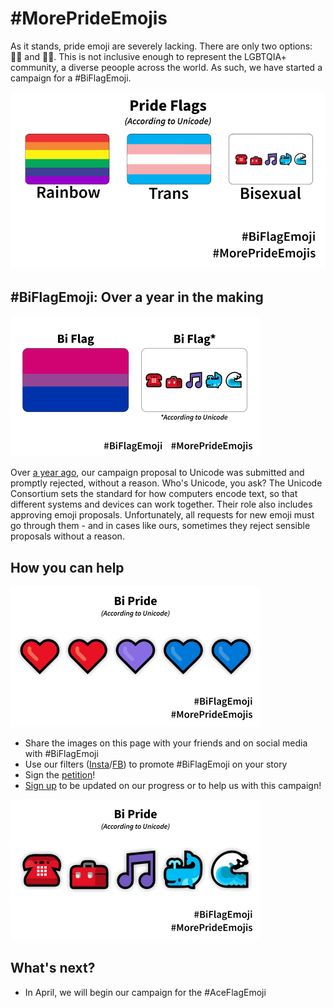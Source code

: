 # #MorePrideEmojis

As it stands, pride emoji are severely lacking. There are only two options: 🏳️‍🌈 and 🏳️‍⚧️. This is not inclusive enough to represent the LGBTQIA+ community, a diverse peoople across the world. As such, we have started a campaign for a #BiFlagEmoji.

![Pride Flags, according to Unicode](images/biflag-1.png)

## #BiFlagEmoji: Over a year in the making

![The Bi Flag, according to Unicode](images/biflag-2.png)

Over [a year ago](https://tannermarino.com/2020/bisexual-pride-flag-emoji-proposal/), our campaign proposal to Unicode was submitted and promptly rejected, without a reason. Who's Unicode, you ask? The Unicode Consortium sets the standard for how computers encode text, so that different systems and devices can work together. Their role also includes approving emoji proposals. Unfortunately, all requests for new emoji must go through them - and in cases like ours, sometimes they reject sensible proposals without a reason.

## How you can help

![The Bi Flag, according to Unicode](images/biflag-3.png)

- Share the images on this page with your friends and on social media with #BiFlagEmoji
- Use our filters ([Insta](https://www.instagram.com/ar/827309184482321/)/[FB](https://www.facebook.com/fbcameraeffects/tryit/827309184482321/)) to promote #BiFlagEmoji on your story
- Sign the [petition](https://change.org/biflagemoji)!
- [Sign up](https://forms.gle/Tu7iHNTucw6rH4Tq6) to be updated on our progress or to help us with this campaign!

![The Bi Flag, according to Unicode](images/biflag-4.png)
## What's next?

- In April, we will begin our campaign for the #AceFlagEmoji
